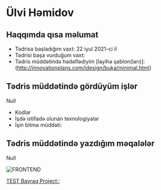 
# Ülvi Həmidov


## Haqqımda qısa məlumat
- Tədrisə başladığım vaxt: 22 iyul 2021-ci il
- Tədrisi başa vurduğum vaxt:
- Tədris müddətində hədəflədiyim [layihə şablon(ları)]:(http://innovationplans.com/idesign/buka/minimal.html)


## Tədris müddətində gördüyüm işlər
Null
- Kodlar
- İşdə istifadə olunan texnologiyalar
- İşin bitmə müddəti:

## Tədris müddətində yazdığım məqalələr
Null


<img src="https://www.pngitem.com/pimgs/m/519-5194865_html-css-js-html-5-hd-png-download.png" alt="FRONTEND">

[TEST Bayraq Project:](https://rawcdn.githack.com/UlviHamidov/PragmatechFoundationProject/fd92f9b5861a113dc63731802b85f67848424669/index.html);
